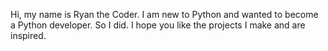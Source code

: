 Hi, my name is Ryan the Coder. 
I am new to Python and wanted to become a Python developer. 
So I did. 
I hope you like the projects I make and are inspired.

